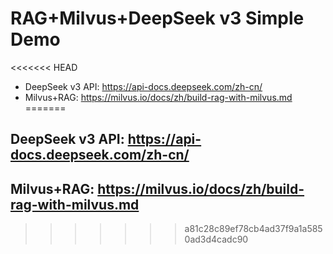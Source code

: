 # RAG+Milvus+DeepSeek v3 Simple Demo
<<<<<<< HEAD
- DeepSeek v3 API: https://api-docs.deepseek.com/zh-cn/
- Milvus+RAG: https://milvus.io/docs/zh/build-rag-with-milvus.md
=======
## DeepSeek v3 API: https://api-docs.deepseek.com/zh-cn/
## Milvus+RAG: https://milvus.io/docs/zh/build-rag-with-milvus.md
>>>>>>> a81c28c89ef78cb4ad37f9a1a5850ad3d4cadc90
